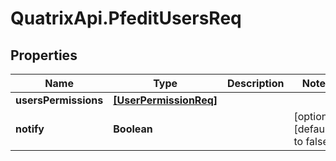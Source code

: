 # QuatrixApi.PfeditUsersReq

## Properties
Name | Type | Description | Notes
------------ | ------------- | ------------- | -------------
**usersPermissions** | [**[UserPermissionReq]**](UserPermissionReq.md) |  | 
**notify** | **Boolean** |  | [optional] [default to false]


